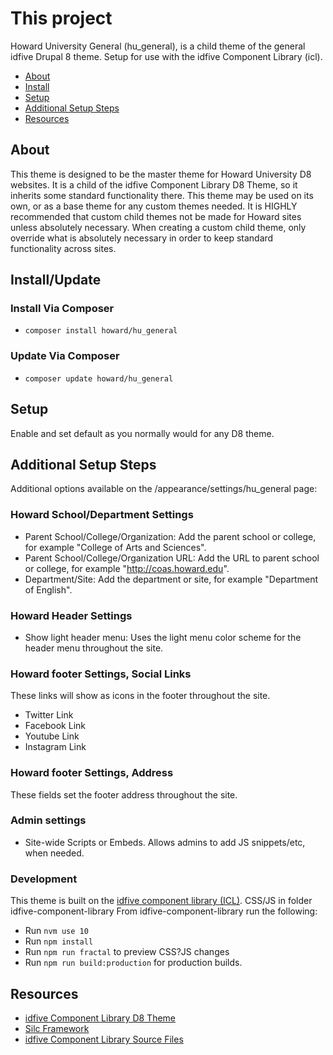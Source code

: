 # This project

Howard University General (hu_general), is a child theme of the general idfive Drupal 8 theme. Setup for use with the idfive Component Library (icl).

- [About](#about)
- [Install](#install)
- [Setup](#setup)
- [Additional Setup Steps](#additional_setup)
- [Resources](#resources)

## About

This theme is designed to be the master theme for Howard University D8 websites. It is a child of the idfive Component Library D8 Theme, so it inherits some standard functionality there. This theme may be used on its own, or as a base theme for any custom themes needed. It is HIGHLY recommended that custom child themes not be made for Howard sites unless absolutely necessary. When creating a custom child theme, only override what is absolutely necessary in order to keep standard functionality across sites.

## Install/Update

### Install Via Composer

- `composer install howard/hu_general`

### Update Via Composer

- `composer update howard/hu_general`

## Setup

Enable and set default as you normally would for any D8 theme.

## Additional Setup Steps

Additional options available on the /appearance/settings/hu_general page:

### Howard School/Department Settings

- Parent School/College/Organization: Add the parent school or college, for example "College of Arts and Sciences".
- Parent School/College/Organization URL: Add the URL to parent school or college, for example "http://coas.howard.edu".
- Department/Site: Add the department or site, for example "Department of English".

### Howard Header Settings

- Show light header menu: Uses the light menu color scheme for the header menu throughout the site.

### Howard footer Settings, Social Links

These links will show as icons in the footer throughout the site.

- Twitter Link
- Facebook Link
- Youtube Link
- Instagram Link

### Howard footer Settings, Address

These fields set the footer address throughout the site.

### Admin settings

- Site-wide Scripts or Embeds. Allows admins to add JS snippets/etc, when needed.

### Development

This theme is built on the [idfive component library (ICL)](https://bitbucket.org/idfivellc/idfive-component-library/src/master/).
CSS/JS in folder idfive-component-library
From idfive-component-library run the following:

- Run `nvm use 10`
- Run `npm install`
- Run `npm run fractal` to preview CSS?JS changes
- Run `npm run build:production` for production builds.

## Resources

- [idfive Component Library D8 Theme](https://bitbucket.org/idfivellc/idfive-component-library-d8-theme)
- [Silc Framework](https://silc.io/)
- [idfive Component Library Source Files](https://bitbucket.org/idfivellc/idfive-component-library/src/master/)
